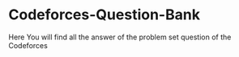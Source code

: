 # Codeforces-Question-Bank
Here You will find all the answer of the problem set question of the Codeforces
